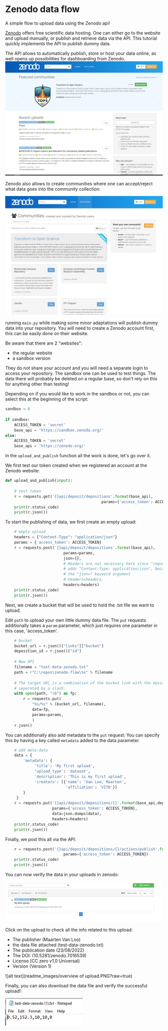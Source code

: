# Zenodo data flow

A simple flow to upload data using the Zenodo api!

[Zenodo](https://zenodo.org/) offers free scientific data hosting. One can either go to the website and upload manually, or publish and retrieve data via the API. 
This tutorial quickly implements the API to publish dummy data.

The API allows to automatically publish, store or host your data online, as well opens up possibilities for dashboarding from Zenodo.
![alt text](readme_images/zenodo.PNG?raw=true?)


Zenodo also allows to create communities where one can accept/reject what data goes into the community collection:

![alt text](readme_images/communities.PNG?raw=true)

running `main.py` while making some minor adaptations will publish dummy data into your repository.
You will need to create a Zenodo account first, this can be easily done on their website.

Be aware that there are 2 "websites":

* the regular website
* a sandbox version

They do not share your account and you will need a separate login to access your repository.
The sandbox one can be used to test things. The data there will probably be deleted on a regular base, so don't rely on this for anything other than testing!


Depending on if you would like to work in the sandbox or not, you can select this at the beginning of the script:

```python
sandbox = 0

if sandbox:
    ACCESS_TOKEN = 'secret'
    base_api = 'https://sandbox.zenodo.org/'
else:
    ACCESS_TOKEN = 'secret'
    base_api = 'https://zenodo.org/'
```

In the `upload_and_publish` function all the work is done, let's go over it.

We first test our token created when we registered an account at the Zenodo website:
```python
def upload_and_publish(input):

    # test token
    r = requests.get('{}api/deposit/depositions'.format(base_api),
                                           params={'access_token': ACCESS_TOKEN})
    print(r.status_code)
    print(r.json())
```

To start the publishing of data, we first create an empty upload:
```python
    # empty upload
    headers = {"Content-Type": "application/json"}
    params = {'access_token': ACCESS_TOKEN}
    r = requests.post('{}api/deposit/depositions'.format(base_api),
                          params=params,
                          json={},
                          # Headers are not necessary here since "requests" automatically
                          # adds "Content-Type: application/json", because we're using
                          # the "json=" keyword argument
                          # headers=headers,
                          headers=headers)
    print(r.status_code)
    print(r.json())
```

Next, we create a bucket that will be used to hold the .txt file we want to upload.

Edit `path` to upload your own little dummy data file.
The `put` requests additionally takes a `param` parameter, which just requires one parameter in this case, 'access_token'.

```python
    # bucket
    bucket_url = r.json()["links"]["bucket"]
    deposition_id = r.json()["id"]

    # New API
    filename = "test-data-zenodo.txt"
    path = r"C:\repos\zenodo-flow\%s" % filename

    # The target URL is a combination of the bucket link with the desired filename
    # seperated by a slash.
    with open(path, "rb") as fp:
        r = requests.put(
            "%s/%s" % (bucket_url, filename),
            data=fp,
            params=params,
            )
    r.json()
```

You can additionally also add metadata to the `put` request:
You can specify this by having a key called `metadata` added to the data parameter.

```python
    # add meta-data
    data = {
        'metadata': {
             'title': 'My first upload',
             'upload_type': 'dataset',
             'description': 'This is my first upload',
             'creators': [{'name': 'Van Loo, Maarten',
                           'affiliation': 'VITO'}]
        }
     }
    r = requests.put('{}api/deposit/depositions/{}'.format(base_api,deposition_id),
                     params={'access_token': ACCESS_TOKEN},
                     data=json.dumps(data),
                     headers=headers)
    print(r.status_code)
    print(r.json())
```

Finally, we post this all via the API:

```python
    r = requests.post('{}api/deposit/depositions/{}/actions/publish'.format(base_api,deposition_id),
                          params={'access_token': ACCESS_TOKEN})
    print(r.status_code)
    print(r.json())
```

You can now verify the data in your uploads in zenodo:

![alt text](readme_images/first_upload.PNG?raw=true)

Click on the upload to check all the info related to this upload:

* The publisher (Maarten Van Loo)
* the data file attached (test-data-zenodo.txt)
* The publication date (23/08/2022)
* The DOI: (10.5281/zenodo.7016539)
* License (CC zero v1.0 Universal)
* Version (Version 1)

![alt text](readme_images/overview of upload.PNG?raw=true)

Finally, you can also download the data file and verify the successful upload!:

![alt text](readme_images/data_upload.PNG?raw=true)


